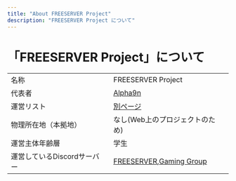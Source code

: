 ```yaml
---
title: "About FREESERVER Project"
description: "FREESERVER Project について"
---
```


# 「FREESERVER Project」について
|                             |                                                                                             |
| --------------------------- | ------------------------------------------------------------------------------------------- |
| 名称                        | FREESERVER Project                                                                          |
| 代表者                      | [Alpha9n](admins/alphakun)                                                                    |
| 運営リスト                  | [別ページ](admins/)                                                                          |
| 物理所在地（本拠地）        | なし(Web上のプロジェクトのため)                                                             |
| 運営主体年齢層              | 学生                                                                                        |
| 運営しているDiscordサーバー | [FREESERVER](https://www.discord.gg/dSZkk4D),[Gaming Group](https://www.discord.gg/38kEFTf) |